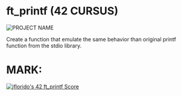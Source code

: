 # **ft_printf (42 CURSUS)**

![PROJECT NAME](https://github.com/arlotetxu/42_Badges/blob/main/ft_printf.webp)

Create a function that emulate the same behavior than original printf function from the stdio library.

# MARK:
[![jflorido's 42 ft_printf Score](https://badge42.vercel.app/api/v2/cljkdjx30000608l02h3eif5l/project/2836765)](https://github.com/JaeSeoKim/badge42)
